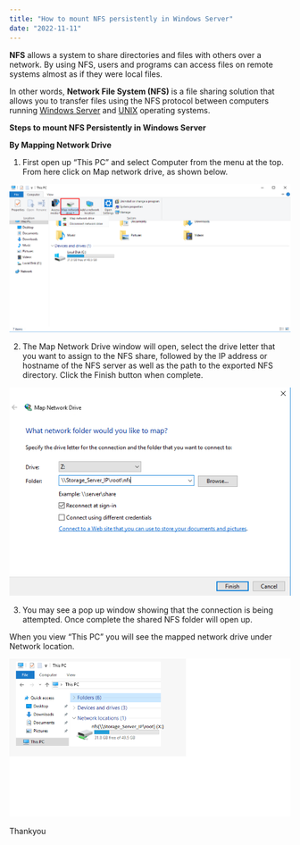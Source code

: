 ```yaml
---
title: "How to mount NFS persistently in Windows Server"
date: "2022-11-11"
---
```


**NFS** allows a system to share directories and files with others over a network. By using NFS, users and programs can access files on remote systems almost as if they were local files.

  
In other words, **Network File System (NFS)** is a file sharing solution that allows you to transfer files using the NFS protocol between computers running [Windows Server](https://utho.com/docs/tutorial/category/windows-tutorial/) and [UNIX](https://en.wikipedia.org/wiki/Unix) operating systems.

**Steps to mount NFS Persistently in Windows Server**

**By Mapping Network Drive**

1. First open up “This PC” and select Computer from the menu at the top. From here click on Map network drive, as shown below.

![mount NFS persistently in Windows Server](images/nfs1.png)

2. The Map Network Drive window will open, select the drive letter that you want to assign to the NFS share, followed by the IP address or hostname of the NFS server as well as the path to the exported NFS directory. Click the Finish button when complete.

![mount NFS persistently in Windows Server](images/nfs3.png)

3. You may see a pop up window showing that the connection is being attempted. Once complete the shared NFS folder will open up.

When you view “This PC” you will see the mapped network drive under Network location.

![mount NFS persistently in Windows Server](images/nfs5-1-1.png)

Thankyou
